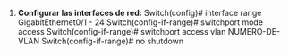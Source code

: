 1. **Configurar las interfaces de red:**
Switch(config)# interface range GigabitEthernet0/1 - 24
Switch(config-if-range)# switchport mode access
Switch(config-if-range)# switchport access vlan NUMERO-DE-VLAN
Switch(config-if-range)# no shutdown